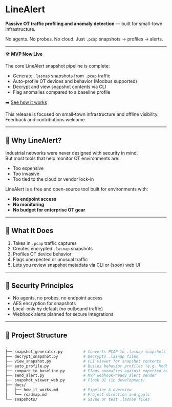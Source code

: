 # LineAlert

**Passive OT traffic profiling and anomaly detection** — built for small-town infrastructure.

No agents. No probes. No cloud. Just `.pcap` snapshots → profiles → alerts.

---

🛠️ **MVP Now Live**

The core LineAlert snapshot pipeline is complete:
- Generate `.lasnap` snapshots from `.pcap` traffic
- Auto-profile OT devices and behavior (Modbus supported)
- Decrypt and view snapshot contents via CLI
- Flag anomalies compared to a baseline profile

➡️ [See how it works](docs/how_it_works.md)

This release is focused on small-town infrastructure and offline visibility.  
Feedback and contributions welcome.

---

## 🚦 Why LineAlert?

Industrial networks were never designed with security in mind.  
But most tools that help monitor OT environments are:
- Too expensive
- Too invasive
- Too tied to the cloud or vendor lock-in

LineAlert is a free and open-source tool built for environments with:
- **No endpoint access**
- **No monitoring**
- **No budget for enterprise OT gear**

---

## 🔄 What It Does

1. Takes in `.pcap` traffic captures
2. Creates encrypted `.lasnap` snapshots
3. Profiles OT device behavior
4. Flags unexpected or unusual traffic
5. Lets you review snapshot metadata via CLI or (soon) web UI

---

## 🔐 Security Principles

- No agents, no probes, no endpoint access
- AES encryption for snapshots
- Local-only by default (no outbound traffic)
- Webhook alerts planned for secure integrations

---

## 📁 Project Structure

```bash
.
├── snapshot_generator.py         # Converts PCAP to .lasnap snapshots
├── decrypt_snapshot.py           # Decrypts .lasnap files
├── view_snapshot.py              # CLI viewer for snapshot contents
├── auto_profile.py               # Builds behavior profiles (e.g. Modbus)
├── compare_to_baseline.py        # Flags anomalies against expected behavior
├── send_alert.py                 # MVP webhook-ready alert sender
├── snapshot_viewer_web.py        # Flask UI (in development)
├── docs/
│   ├── how_it_works.md           # Pipeline & overview
│   └── roadmap.md                # Project direction and goals
└── snapshots/                    # Saved or test .lasnap files

